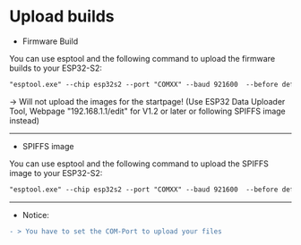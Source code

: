 # Upload builds

* Firmware Build

You can use esptool and the following command to upload the firmware builds to your ESP32-S2:

```diff
"esptool.exe" --chip esp32s2 --port "COMXX" --baud 921600  --before default_reset --after hard_reset write_flash  -z --flash_mode keep --flash_freq keep --flash_size keep 0x1000 "ESP32S2_CocktailCube_V1.3.ino.bootloader.bin" 0x8000 "ESP32S2_CocktailCube_V1.3.ino.partitions.bin" 0xe000 "boot_app0.bin" 0x10000 "ESP32S2_CocktailCube_V1.3.ino.bin"
```

-> Will not upload the images for the startpage! (Use ESP32 Data Uploader Tool, Webpage "192.168.1.1/edit" for V1.2 or later or following SPIFFS image instead)

---

* SPIFFS image

You can use esptool and the following command to upload the SPIFFS image to your ESP32-S2:

```diff
"esptool.exe" --chip esp32s2 --port "COMXX" --baud 921600  --before default_reset --after hard_reset write_flash  -z --flash_mode keep --flash_freq keep --flash_size keep 0x00210000 "ESP32S2_CocktailCube_V1.3.ino.spiffs.bin"
```

---

* Notice:
```diff
- > You have to set the COM-Port to upload your files
```
